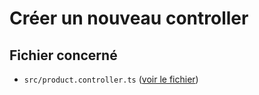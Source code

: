 # Créer un nouveau controller

## Fichier concerné

- `src/product.controller.ts` ([voir le fichier](./e-commerce/src/product.controller.ts))